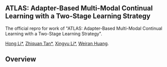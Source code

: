 
## ATLAS: Adapter-Based Multi-Modal Continual Learning with a Two-Stage Learning Strategy

The official repro for work of "ATLAS: Adapter-Based Multi-Modal Continual Learning with a Two-Stage Learning Strategy". 

[Hong Li*](https://github.com/lihong2303), [Zhiquan Tan*](https://openreview.net/profile?id=~Zhiquan_Tan1), [Xingyu Li*](https://openreview.net/profile?id=~Xingyu_Li2), [Weiran Huang](https://www.weiranhuang.com).

## Overview
